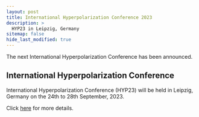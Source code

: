 ```yaml
---
layout: post
title: International Hyperpolarization Conference 2023
description: >
  HYP23 in Leipzig, Germany
sitemap: false
hide_last_modified: true
---
```


The next International Hyperpolarization Conference has been announced.

## International Hyperpolarization Conference

International Hyperpolarization Conference (HYP23) will be held in Leipzig, Germany on the 24th to 28th September, 2023.

Click [here](https://www.hyp23.org/) for more details.



